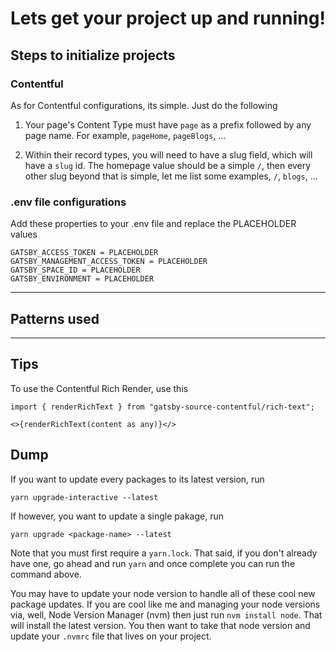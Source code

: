 # Lets get your project up and running!
## Steps to initialize projects
### Contentful
As for Contentful configurations, its simple. Just do the following
1. Your page's Content Type must have `page` as a prefix followed by any page name. For example, `pageHome`, `pageBlogs`, ...

2. Within their record types, you will need to have a slug field, which will have a `slug` id.
The homepage value should be a simple `/`, then every other slug beyond that is simple, let me list some examples, `/`, `blogs`, ...


### .env file configurations
Add these properties to your .env file and replace the PLACEHOLDER values
```
GATSBY_ACCESS_TOKEN = PLACEHOLDER
GATSBY_MANAGEMENT_ACCESS_TOKEN = PLACEHOLDER
GATSBY_SPACE_ID = PLACEHOLDER
GATSBY_ENVIRONMENT = PLACEHOLDER
```
---

## Patterns used
---
 
## Tips
To use the Contentful Rich Render, use this
```
import { renderRichText } from "gatsby-source-contentful/rich-text";

<>{renderRichText(content as any)}</>
```

## Dump
If you want to update every packages to its latest version, run
```
yarn upgrade-interactive --latest
```
If however, you want to update a single pakage, run
```
yarn upgrade <package-name> --latest
```
Note that you must first require a `yarn.lock`. That said, if you don't already have one, go ahead and run `yarn` and once complete you can run the command above.

You may have to update your node version to handle all of these cool new package updates. If you are cool like me and managing your node versions via, well, Node Version Manager (nvm) then just run `nvm install node`. That will install the latest version. You then want to take that node version and update your `.nvmrc` file that lives on your project.